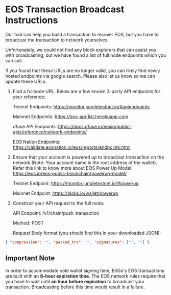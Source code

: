 # EOS Transaction Broadcast Instructions

Our tool can help you build a transaction to recover EOS, but you have to broadcast the transaction to network yourselves.

Unfortunately, we could not find any block explorers that can assist you with broadcasting, but we have found a list of full node endpoints which you can call.

If you found that these URLs are no longer valid, you can likely find newly hosted endpoints via google search. Please also let us know so we can update these URLs.

1.  Find a fullnode URL. Below are a few known 3-party API endpoints for your reference:

    Testnet Endpoints: https://monitor.jungletestnet.io/#apiendpoints

    Mainnet Endpoints: https://eos-api-list.herokuapp.com

    dfuse API Endpoints: https://docs.dfuse.io/eosio/public-apis/reference/network-endpoints/

    EOS Nation Endpoints: https://validate.eosnation.io/eos/reports/endpoints.html

2.  Ensure that your account is powered up to broadcast transaction on the network (Note: Your account name is the root address of the wallet). Refer this link to know more about EOS Power Up Model.
    https://eos.io/eos-public-blockchain/powerup-model/

    Testnet Endpoint: https://monitor.jungletestnet.io/#powerup

    Mainnet Endpoint: https://bloks.io/wallet/powerup

3.  Construct your API request to the full node:

    API Endpoint: /v1/chain/push_transaction

    Method: POST

    Request Body format (you should find this in your downloaded JSON):

```json
{ "compression": "", "packed_trx": "", "signatures": ["", ""] }
```

## Important Note

In order to accommodate cold wallet signing time, BitGo's EOS transactions are built with an **8-hour expiration time**. The EOS network
rules require that you have to wait until **an hour before expiration** to broadcast your transaction. Broadcasting before this time would result in a failure.

```

```
